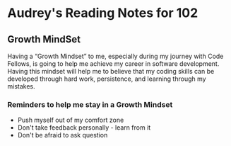 # Audrey's Reading Notes for 102

## Growth MindSet
Having a “Growth Mindset” to me, especially during my journey with Code Fellows, is going to help me achieve my career in software development. Having this mindset will help me to believe that my coding skills can be developed through hard work, persistence, and learning through my mistakes. 

### Reminders to help me stay in a Growth Mindset
 - Push myself out of my comfort zone
 - Don't take feedback personally - learn from it
 - Don't be afraid to ask question

